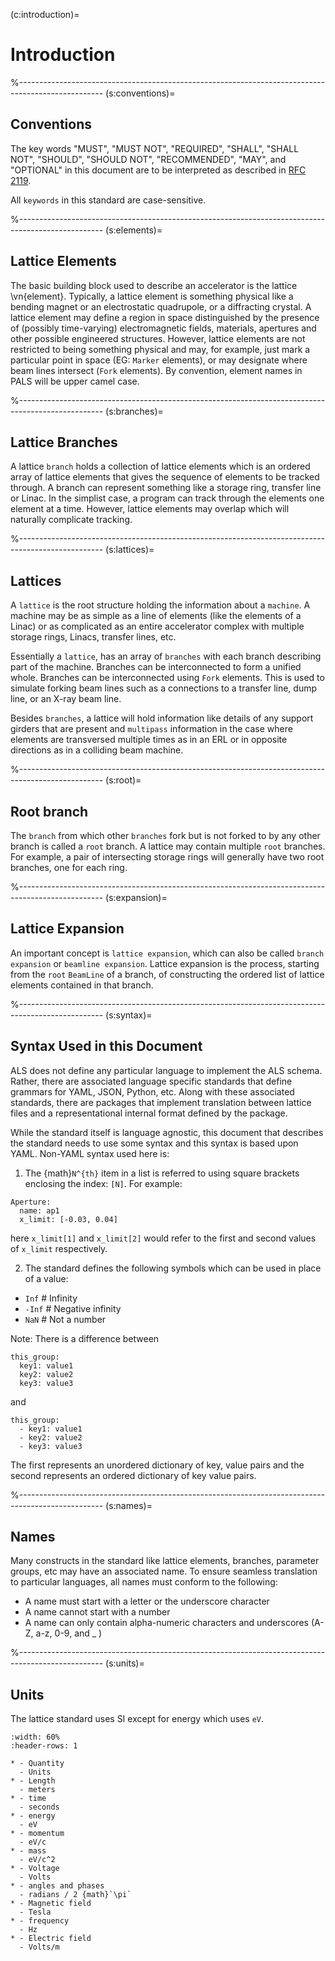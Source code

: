 (c:introduction)=
# Introduction

%---------------------------------------------------------------------------------------------------
(s:conventions)=
## Conventions

The key words "MUST", "MUST NOT", "REQUIRED", "SHALL", "SHALL NOT", "SHOULD",
"SHOULD NOT", "RECOMMENDED",  "MAY", and "OPTIONAL" in this document are to be
interpreted as described in [RFC 2119](http://tools.ietf.org/html/rfc2119).

All `keywords` in this standard are case-sensitive.

%---------------------------------------------------------------------------------------------------
(s:elements)=
## Lattice Elements

The basic building block used to describe an accelerator is the lattice \vn{element}. Typically,
a lattice element is something physical like a bending magnet or an electrostatic
quadrupole, or a diffracting crystal. A lattice element may define a region in space 
distinguished by the presence of (possibly time-varying) electromagnetic fields,
materials, apertures and other possible engineered structures. However, lattice elements
are not restricted to being something physical and may, for example, just mark a particular point in space
(EG: `Marker` elements), or may designate where beam lines intersect (`Fork` elements).
By convention, element names in PALS will be upper camel case.

%---------------------------------------------------------------------------------------------------
(s:branches)=
## Lattice Branches

A lattice `branch` holds a collection of lattice elements which is an ordered array of 
lattice elements that gives the sequence of elements to be tracked through. 
A branch can represent something like a storage ring, transfer line or Linac.
In the simplist case, a program can track through the elements one element at a time.
However, lattice elements may overlap which will naturally complicate tracking.

%---------------------------------------------------------------------------------------------------
(s:lattices)=
## Lattices

A `lattice` is the root structure holding the information about a
``machine``. A machine may be as simple as a line of elements (like the elements of a Linac) or
as complicated as an entire accelerator complex with multiple storage rings, Linacs, transfer
lines, etc.

Essentially a `lattice`, has an array of `branches` with each branch describing part of the
machine. Branches can be interconnected to form a unified whole.
Branches can be interconnected using `Fork` elements. 
This is used to simulate forking beam lines such as a connections to a transfer line, dump line, or an
X-ray beam line.

Besides `branches`, a lattice will hold information like details of any support girders that are
present and `multipass` information in the case where elements are transversed multiple times 
as in an ERL or in opposite directions as in a colliding beam machine.

%---------------------------------------------------------------------------------------------------
(s:root)=
## Root branch

The `branch` from which other `branches` fork but is not forked to by any
other branch is called a `root` branch.
A lattice may contain multiple `root` branches. For example, a pair of intersecting storage
rings will generally have two root branches, one for each ring.

%---------------------------------------------------------------------------------------------------
(s:expansion)=
## Lattice Expansion

An important concept is `lattice expansion`, which can also be called `branch expansion` or
`beamline expansion`. Lattice expansion is the process, starting from the `root` `BeamLine`
of a branch, of constructing the ordered list of lattice elements contained in that branch.

%---------------------------------------------------------------------------------------------------
(s:syntax)=
## Syntax Used in this Document

ALS does not define any particular language to implement the ALS schema. Rather, there are associated
language specific standards that define grammars for YAML, JSON, Python, etc. Along with these
associated standards, there are packages that implement translation between lattice files and a representational
internal format defined by the package.

While the standard itself is language agnostic, this document that describes the standard
needs to use some syntax and this syntax is based upon YAML. Non-YAML syntax used here is:

1. The {math}`N^{th}` item in a list is referred to using square brackets enclosing the index: `[N]`.
For example:
```{code} YAML
Aperture:
  name: ap1
  x_limit: [-0.03, 0.04]
```
here `x_limit[1]` and `x_limit[2]` would refer to the first and second values of `x_limit` respectively.

2. The standard defines the following symbols which can be used in place of a value: 
- `Inf`    # Infinity
- `-Inf`   # Negative infinity
- `NaN`    # Not a number

Note: There is a difference between
```{code} yaml
this_group:
  key1: value1
  key2: value2
  key3: value3
```
and
```{code} yaml
this_group:
  - key1: value1
  - key2: value2
  - key3: value3
```
The first represents an unordered dictionary of key, value pairs and the second represents an ordered 
dictionary of key value pairs.

%---------------------------------------------------------------------------------------------------
(s:names)=
## Names

Many constructs in the standard like lattice elements, branches, parameter groups, etc may have
an associated name. To ensure seamless translation to particular languages, all names must conform
to the following:
- A name must start with a letter or the underscore character
- A name cannot start with a number
- A name can only contain alpha-numeric characters and underscores (A-Z, a-z, 0-9, and _ )

%---------------------------------------------------------------------------------------------------
(s:units)=
## Units

The lattice standard uses SI except for energy which uses `eV`.
```{list-table} Units used by the Standard
:width: 60%
:header-rows: 1

* - Quantity
  - Units
* - Length
  - meters
* - time
  - seconds
* - energy
  - eV
* - momentum
  - eV/c
* - mass
  - eV/c^2
* - Voltage
  - Volts
* - angles and phases
  - radians / 2 {math}`\pi`
* - Magnetic field
  - Tesla
* - frequency
  - Hz
* - Electric field
  - Volts/m
```